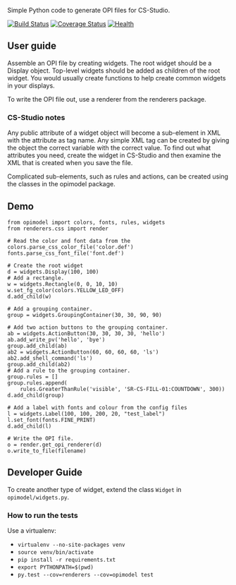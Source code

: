 Simple Python code to generate OPI files for CS-Studio.

[![Build Status](https://travis-ci.org/dls-controls/cssgen.svg?branch=master)](https://travis-ci.org/dls-controls/cssgen)
[![Coverage Status](https://coveralls.io/repos/github/dls-controls/cssgen/badge.svg?branch=master)](https://coveralls.io/github/dls-controls/cssgen?branch=master)
[![Health](https://landscape.io/github/dls-controls/cssgen/master/landscape.svg?style=flat)](https://landscape.io/github/dls-controls/cssgen/master)

## User guide

Assemble an OPI file by creating widgets.  The root widget should be a Display object.  Top-level widgets should be added as children of the root widget.  You would usually create functions to help create common widgets in your displays.

To write the OPI file out, use a renderer from the renderers package.

### CS-Studio notes

Any public attribute of a widget object will become a sub-element in XML with the attribute as tag name.  Any simple XML tag can be created by giving the object the correct variable with the correct value.  To find out what attributes you need, create the widget in CS-Studio and then examine the XML that is created when you save the file.

Complicated sub-elements, such as rules and actions, can be created using the classes in the opimodel package.


## Demo
    from opimodel import colors, fonts, rules, widgets
    from renderers.css import render

    # Read the color and font data from the
    colors.parse_css_color_file('color.def')
    fonts.parse_css_font_file('font.def')

    # Create the root widget
    d = widgets.Display(100, 100)
    # Add a rectangle.
    w = widgets.Rectangle(0, 0, 10, 10)
    w.set_fg_color(colors.YELLOW_LED_OFF)
    d.add_child(w)

    # Add a grouping container.
    group = widgets.GroupingContainer(30, 30, 90, 90)

    # Add two action buttons to the grouping container.
    ab = widgets.ActionButton(30, 30, 30, 30, 'hello')
    ab.add_write_pv('hello', 'bye')
    group.add_child(ab)
    ab2 = widgets.ActionButton(60, 60, 60, 60, 'ls')
    ab2.add_shell_command('ls')
    group.add_child(ab2)
    # Add a rule to the grouping container.
    group.rules = []
    group.rules.append(
        rules.GreaterThanRule('visible', 'SR-CS-FILL-01:COUNTDOWN', 300))
    d.add_child(group)

    # Add a label with fonts and colour from the config files
    l = widgets.Label(100, 100, 200, 20, "test_label")
    l.set_font(fonts.FINE_PRINT)
    d.add_child(l)

    # Write the OPI file.
    o = render.get_opi_renderer(d)
    o.write_to_file(filename)


## Developer Guide

To create another type of widget, extend the class `Widget` in `opimodel/widgets.py`.

### How to run the tests

Use a virtualenv:

* `virtualenv --no-site-packages venv`
* `source venv/bin/activate`
* `pip install -r requirements.txt`
* `export PYTHONPATH=$(pwd)`
* `py.test --cov=renderers --cov=opimodel test`
